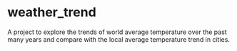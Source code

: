 # weather_trend
A project to explore the trends of world average temperature over the past many years and compare with the local average temperature trend in cities.
